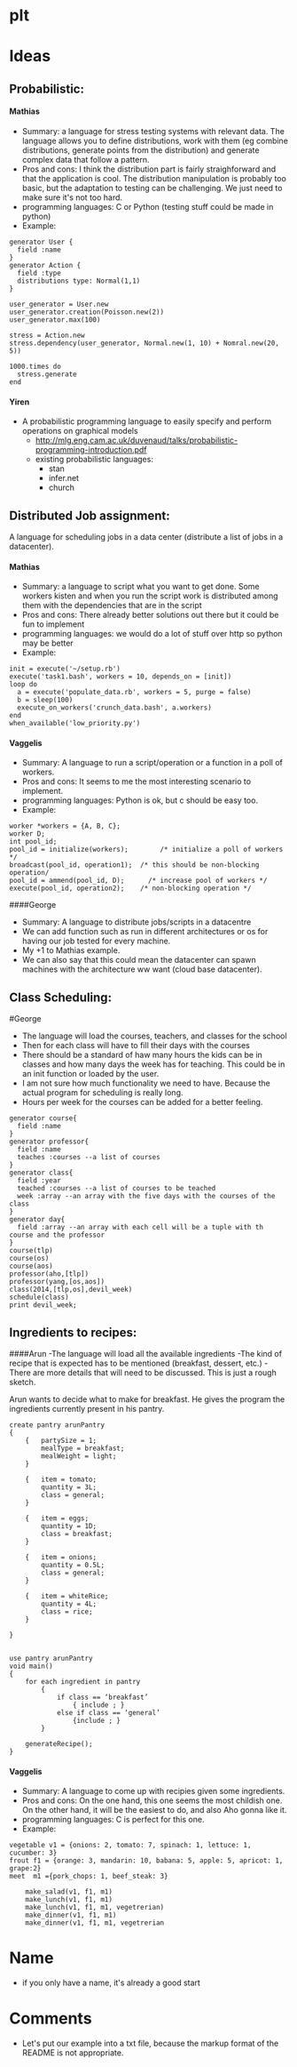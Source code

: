 plt
===

Ideas
=====

Probabilistic:
--------------
#### Mathias
- Summary: a language for stress testing systems with relevant data. The
  language allows you to define distributions, work with them (eg combine
  distributions, generate points from the distribution) and generate complex
  data that follow a pattern.
- Pros and cons: I think the distribution part is fairly straighforward and that
  the application is cool. The distribution manipulation is probably too basic,
  but the adaptation to testing can be challenging. We just need to make sure
  it's not too hard.
- programming languages: C or Python (testing stuff could be made in python)
- Example:
```
generator User {
  field :name
}
generator Action {
  field :type
  distributions type: Normal(1,1)
}

user_generator = User.new
user_generator.creation(Poisson.new(2))
user_generator.max(100)

stress = Action.new
stress.dependency(user_generator, Normal.new(1, 10) + Nomral.new(20, 5))

1000.times do
  stress.generate
end
```

#### Yiren
- A probabilistic programming language to easily specify and perform operations on graphical models 
  - http://mlg.eng.cam.ac.uk/duvenaud/talks/probabilistic-programming-introduction.pdf
  - existing probabilistic languages:
    - stan
    - infer.net
    - church

Distributed Job assignment:
---------------------------
A language for scheduling jobs in a data center (distribute a list of jobs in a datacenter).
#### Mathias
- Summary: a language to script what you want to get done. Some workers kisten
  and when you run the script work is distributed among them with the
  dependencies that are in the script
- Pros and cons: There already better solutions out there but it could be fun to
  implement
- programming languages: we would do a lot of stuff over http so python may be
  better
- Example:
```
init = execute('~/setup.rb')
execute('task1.bash', workers = 10, depends_on = [init])
loop do
  a = execute('populate_data.rb', workers = 5, purge = false)
  b = sleep(100)
  execute_on_workers('crunch_data.bash', a.workers)
end
when_available('low_priority.py')
```

#### Vaggelis 
- Summary: A language to run a script/operation or a function in a poll of workers.
- Pros and cons: It seems to me the most interesting scenario to implement.
- programming languages: Python is ok, but c should be easy too.
- Example:
```
worker *workers = {A, B, C};    
worker D;    
int pool_id;    
pool_id = initialize(workers);        /* initialize a poll of workers */    
broadcast(pool_id, operation1);  /* this should be non-blocking operation/    
pool_id = ammend(pool_id, D);      /* increase pool of workers */    
execute(pool_id, operation2);    /* non-blocking operation */ 
```
####George
- Summary: A language to distribute jobs/scripts in a datacentre
- We can add function such as run in different architectures or os
  for having our job tested for every machine.
- My +1 to Mathias example.
- We can also say that this could mean the datacenter can spawn machines
  with the architecture ww want (cloud base datacenter).

Class Scheduling:
-----------------
#George
- The language will load the courses, teachers, and classes for the school
- Then for each class will have to fill their days with the courses
- There should be a standard of haw many hours the kids can be in classes
  and how many days the week has for teaching. This could be in an init 
  function or loaded by the user.
- I am not sure how much functionality we need to have. Because the actual
  program for scheduling is really long.
- Hours per week for the courses can be added for a better feeling.
```
generator course{
  field :name
}
generator professor{
  field :name
  teaches :courses --a list of courses
}
generator class{
  field :year
  teached :courses --a list of courses to be teached
  week :array --an array with the five days with the courses of the class
}
generator day{
  field :array --an array with each cell will be a tuple with th course and the professor
}
course(tlp)
course(os)
course(aos)
professor(aho,[tlp])
professor(yang,[os,aos])
class(2014,[tlp,os],devil_week)
schedule(class)
print devil_week;
```

Ingredients to recipes:
-----------------------
####Arun
-The language will load all the available ingredients
-The kind of recipe that is expected has to be mentioned (breakfast, dessert, etc.)
-There are more details that will need to be discussed. This is just a rough sketch.

Arun wants to decide what to make for breakfast. He gives the program the ingredients currently present in his pantry. 

```
create pantry arunPantry
{
	{	partySize = 1;
		mealType = breakfast;
		mealWeight = light;
	}

	{	item = tomato;
		quantity = 3L;
		class = general;
	}

	{	item = eggs;
		quantity = 1D;
		class = breakfast;
	}

	{	item = onions;
		quantity = 0.5L;
		class = general;
	}

	{	item = whiteRice;
		quantity = 4L;
		class = rice;
	}

}


use pantry arunPantry
void main()
{
	for each ingredient in pantry
		{
			if class == ‘breakfast’ 
				{ include ; }
			else if class == ‘general’
				{include ; }
		}

	generateRecipe();
}
```			

#### Vaggelis 
- Summary: A language to come up with recipies given some ingredients.
- Pros and cons: On the one hand, this one seems the most childish one. 
On the other hand, it  will be the easiest to do, and also Aho gonna like it.
- programming languages: C is perfect for this one.
- Example:
```
vegetable v1 = {onions: 2, tomato: 7, spinach: 1, lettuce: 1, cucumber: 3}    
frout f1 = {orange: 3, mandarin: 10, babana: 5, apple: 5, apricot: 1, grape:2}    
meet  m1 ={pork_chops: 1, beef_steak: 3}    
    
    make_salad(v1, f1, m1)    
    make_lunch(v1, f1, m1)    
    make_lunch(v1, f1, m1, vegetrerian)    
    make_dinner(v1, f1, m1)    
    make_dinner(v1, f1, m1, vegetrerian
```



Name
====
- if you only have a name, it's already a good start


Comments
========
- Let's put our example into a txt file, because the markup format of the README is not appropriate.
